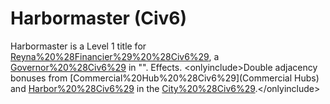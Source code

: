 # Harbormaster (Civ6)

Harbormaster is a Level 1 title for [Reyna%20%28Financier%29%20%28Civ6%29](Reyna), a [Governor%20%28Civ6%29](Governor) in "".
Effects.
&lt;onlyinclude&gt;Double adjacency bonuses from [Commercial%20Hub%20%28Civ6%29](Commercial Hubs) and [Harbor%20%28Civ6%29](Harbors) in the [City%20%28Civ6%29](city).&lt;/onlyinclude&gt;